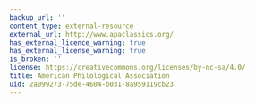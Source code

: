 ```yaml
---
backup_url: ''
content_type: external-resource
external_url: http://www.apaclassics.org/
has_external_licence_warning: true
has_external_license_warning: true
is_broken: ''
license: https://creativecommons.org/licenses/by-nc-sa/4.0/
title: American Philological Association
uid: 2a099273-75de-4604-b031-8a959119cb23
---
```

